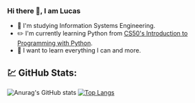 ### Hi there 👋, I am Lucas

<!--
**LukBlan/LukBlan** is a ✨ _special_ ✨ repository because its `README.md` (this file) appears on your GitHub profile.
-->

- :book: I'm studying Information Systems Engineering.
- :pencil2: I'm currently learning Python from [CS50's Introduction to Programming with Python](https://www.edx.org/course/cs50s-introduction-to-programming-with-python).
- :punch: I want to learn everything I can and more.

## :chart: GitHub Stats:
![Anurag's GitHub stats](https://github-readme-stats.vercel.app/api?username=LukBlan&count_private=true&theme=solarized-light)
[![Top Langs](https://github-readme-stats.vercel.app/api/top-langs/?username=LukBlan&layout=compact)](https://github.com/anuraghazra/github-readme-stats)
